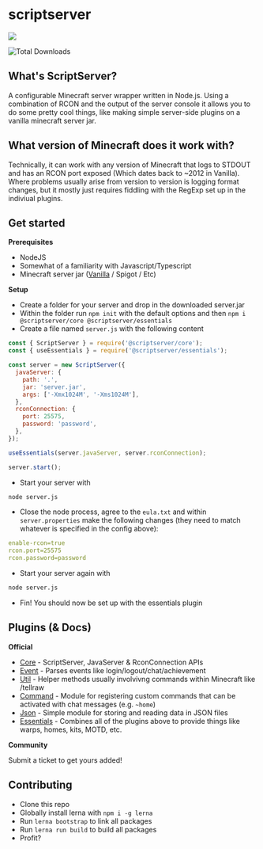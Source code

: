 # scriptserver

[![](http://i.imgur.com/zhptNme.png)](https://github.com/garrettjoecox/scriptserver/tree/next)

![Total Downloads](https://img.shields.io/npm/dt/scriptserver.svg)

## What's ScriptServer?

A configurable Minecraft server wrapper written in Node.js.
Using a combination of RCON and the output of the server console it allows you to do some pretty cool things, like making simple server-side plugins on a vanilla minecraft server jar.

## What version of Minecraft does it work with?

Technically, it can work with any version of Minecraft that logs to STDOUT and has an RCON port exposed (Which dates back to ~2012 in Vanilla). Where problems usually arise from version to version is logging format changes, but it mostly just requires fiddling with the RegExp set up in the indiviual plugins.

## Get started

**Prerequisites**

- NodeJS
- Somewhat of a familiarity with Javascript/Typescript
- Minecraft server jar ([Vanilla](https://www.minecraft.net/en-us/download/server) / Spigot / Etc)

**Setup**

- Create a folder for your server and drop in the downloaded server.jar
- Within the folder run `npm init` with the default options and then `npm i @scriptserver/core @scriptserver/essentials`
- Create a file named `server.js` with the following content

```js
const { ScriptServer } = require('@scriptserver/core');
const { useEssentials } = require('@scriptserver/essentials');

const server = new ScriptServer({
  javaServer: {
    path: '.',
    jar: 'server.jar',
    args: ['-Xmx1024M', '-Xms1024M'],
  },
  rconConnection: {
    port: 25575,
    password: 'password',
  },
});

useEssentials(server.javaServer, server.rconConnection);

server.start();
```

- Start your server with

```bash
node server.js
```

- Close the node process, agree to the `eula.txt` and within `server.properties` make the following changes (they need to match whatever is specified in the config above):

```yml
enable-rcon=true
rcon.port=25575
rcon.password=password
```

- Start your server again with

```bash
node server.js
```

- Fin! You should now be set up with the essentials plugin

## Plugins (& Docs)

**Official**

- [Core](https://github.com/garrettjoecox/scriptserver/tree/next/packages/core) - ScriptServer, JavaServer & RconConnection APIs
- [Event](https://github.com/garrettjoecox/scriptserver/tree/next/packages/event) - Parses events like login/logout/chat/achievement
- [Util](https://github.com/garrettjoecox/scriptserver/tree/next/packages/util) - Helper methods usually involvivng commands within Minecraft like /tellraw
- [Command](https://github.com/garrettjoecox/scriptserver/tree/next/packages/command) - Module for registering custom commands that can be activated with chat messages (e.g. `~home`)
- [Json](https://github.com/garrettjoecox/scriptserver/tree/next/packages/json) - Simple module for storing and reading data in JSON files
- [Essentials](https://github.com/garrettjoecox/scriptserver/tree/next/packages/essentials) - Combines all of the plugins above to provide things like warps, homes, kits, MOTD, etc.

**Community**

Submit a ticket to get yours added!

## Contributing

- Clone this repo
- Globally install lerna with `npm i -g lerna`
- Run `lerna bootstrap` to link all packages
- Run `lerna run build` to build all packages
- Profit?
